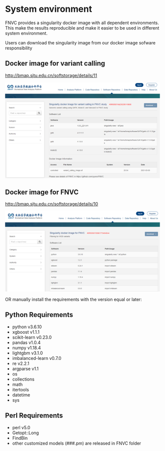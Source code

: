 # System environment
FNVC provides a singularity docker image with all dependent environments. This make the results reproducible and make it easier to be used in different system environment.<br>

Users can download the singularity image from our docker image sofware responsibility<br>

Docker image for variant calling
------------
http://bmap.sjtu.edu.cn/softstorage/details/11

![](Pictures/Variant_calling_docker_image.png)<br>


Docker image for FNVC
------------
http://bmap.sjtu.edu.cn/softstorage/details/10

![](../Pictures/FNVC_docker_image.png)<br>

OR manually install the requirements with the version equal or later:<br>

Python Requirements
------------
* python v3.6.10
* xgboost v1.1.1
* scikit-learn v0.23.0
* pandas v1.0.4
* numpy v1.18.4
* lightgbm v3.1.0
* imbalanced-learn v0.7.0
* re v2.2.1
* argparse v1.1
* os 
* collections 
* math
* itertools
* datetime
* sys

Perl Requirements
------------
* perl v5.0
* Getopt::Long
* FindBin
* other customized models (###.pm) are released in FNVC folder

